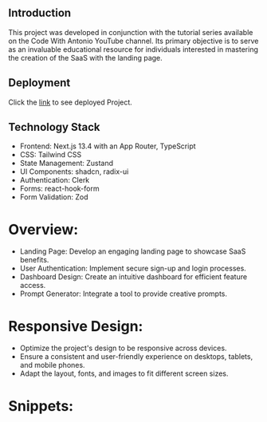 ## Introduction

This project was developed in conjunction with the tutorial series available on the Code With Antonio YouTube channel. Its primary objective is to serve as an invaluable educational resource for individuals interested in mastering the creation of the SaaS with the landing page.

## Deployment

Click the [link](https://ai-landing-page-and-service.vercel.app/) to see deployed Project.

## Technology Stack

- Frontend: Next.js 13.4 with an App Router, TypeScript
- CSS: Tailwind CSS
- State Management: Zustand
- UI Components: shadcn, radix-ui
- Authentication: Clerk
- Forms: react-hook-form
- Form Validation: Zod

# Overview:

- Landing Page: Develop an engaging landing page to showcase SaaS benefits.
- User Authentication: Implement secure sign-up and login processes.
- Dashboard Design: Create an intuitive dashboard for efficient feature access.
- Prompt Generator: Integrate a tool to provide creative prompts.

# Responsive Design:

- Optimize the project's design to be responsive across devices.
- Ensure a consistent and user-friendly experience on desktops, tablets, and mobile phones.
- Adapt the layout, fonts, and images to fit different screen sizes.

# Snippets:

